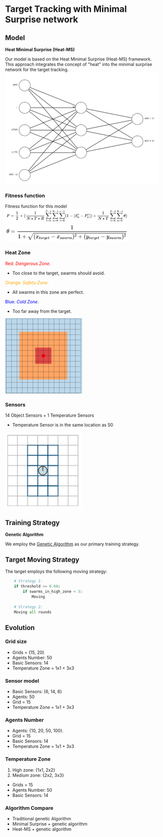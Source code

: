 # Target Tracking with Minimal Surprise network

## Model

**Heat Minimal Surprise (Heat-MS)**

Our model is based on the Heat Minimal Surprise (Heat-MS) framework. This approach integrates the concept of "heat" into the minimal surprise network for the target tracking. <br/>
<img src="/img/Action_net.png" alt="Action network" width="500"/>

### Fitness function
Fitness function for this model<br/>
<img src="/img/Fitness formula.png" alt="Fitness formula" width="400"/><br/>
<img src="/img/Temperature.png" alt="Temperature" width="400"/>

### Heat Zone
<span style="color:red">Red: *Dangerous Zone*.</span> 
- Too close to the target, swarms should avoid. 

<span style="color:orange">Orange: *Safety Zone*.</span> 
- All swarms in this zone are perfect. 

<span style="color:blue">Blue: *Cold Zone*.</span> 
- Too far away from the target.

<img src="/img/Heat_Zone.png" alt="Heat Zones" width="250"/>

### Sensors
14 Object Sensors + 1 Temperature Sensors
- Temperature Sensor is in the same location as S0
<img src="/img/14 sensors.png" alt="Heat Zones" width="250"/>

## Training Strategy

**Genetic Algorithm**

We employ the [Genetic Algorithm](https://en.wikipedia.org/wiki/Genetic_algorithm) as our primary training strategy.

## Target Moving Strategy

The target employs the following moving strategy:

```python
    # Strategy 1:
    if threshold >= 0.68:
        if swarms_in_high_zone < 3:
            Moving

    # Strategy 2:
    Moving all rounds

```

## Evolution
### Grid size

- Grids = {15, 20}
- Agents Number: 50 
- Basic Sensors: 14
- Temperature Zone = 1x1 + 3x3

### Sensor model

- Basic Sensors: {6, 14, 8}
- Agents: 50
- Grid = 15
- Temperature Zone = 1x1 + 3x3

### Agents Number

- Agents: {10, 20, 50, 100}. 
- Grid = 15
- Basic Sensors: 14
- Temperature Zone = 1x1 + 3x3

### Temperature Zone

1. High zone: {1x1, 2x2}
2. Medium zone: {2x2, 3x3}

- Grids = 15
- Agents Number: 50 
- Basic Sensors: 14

### Algorithm Compare

- Traditional genetic Algorithm
- Minimal Surprise + genetic algorithm
- Heat-MS + genetic algorithm
